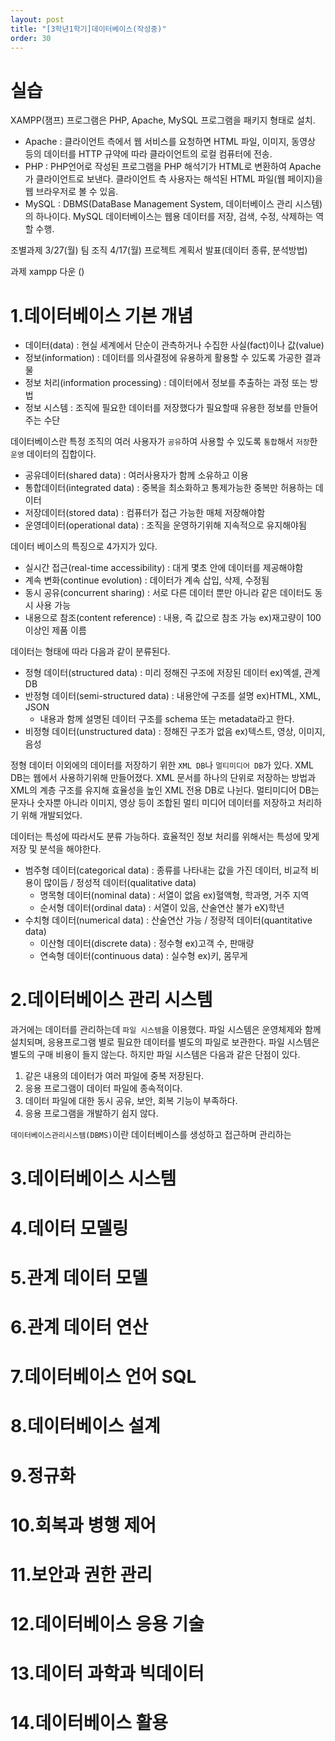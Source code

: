 ```yaml
---
layout: post
title: "[3학년1학기]데이터베이스(작성중)"
order: 30
---
```

# 실습
XAMPP(잼프) 프로그램은 PHP, Apache, MySQL 프로그램을 패키지 형태로 설치.

* Apache : 클라이언트 측에서 웹 서비스를 요청하면 HTML 파일, 이미지, 동영상 등의 데이터를 HTTP 규약에 따라 클라이언트의 로컬 컴퓨터에 전송. 
* PHP : PHP언어로 작성된 프로그램을 PHP 해석기가 HTML로 변환하여 Apache가 클라이언트로 보낸다. 클라이언트 측 사용자는 해석된 HTML 파일(웹 페이지)을 웹 브라우저로 볼 수 있음.
* MySQL : DBMS(DataBase Management System, 데이터베이스 관리 시스템)의 하나이다. MySQL 데이터베이스는 웹용 데이터를 저장, 검색, 수정, 삭제하는 역할 수행.



조별과제
3/27(월) 팀 조직
4/17(월) 프로젝트 계획서 발표(데이터 종류, 분석방법)

과제
xampp 다운 ()

# 1.데이터베이스 기본 개념

* 데이터(data) : 현실 세계에서 단순이 관측하거나 수집한 사실(fact)이나 값(value) 
* 정보(information) : 데이터를 의사결정에 유용하게 활용할 수 있도록 가공한 결과물
* 정보 처리(information processing) : 데이터에서 정보를 추출하는 과정 또는 방법
* 정보 시스템 : 조직에 필요한 데이터를 저장했다가 필요할때 유용한 정보를 만들어주는 수단

데이터베이스란 특정 조직의 여러 사용자가 `공유`하여 사용할 수 있도록 `통합`해서 `저장`한 `운영` 데이터의 집합이다.
* 공유데이터(shared data) : 여러사용자가 함께 소유하고 이용
* 통합데이터(integrated data) : 중복을 최소화하고 통제가능한 중복만 허용하는 데이터
* 저장데이터(stored data) : 컴퓨터가 접근 가능한 매체 저장해야함
* 운영데이터(operational data) : 조직을 운영하기위해 지속적으로 유지해야됨

데이터 베이스의 특징으로 4가지가 있다. 
* 실시간 접근(real-time accessibility) : 대게 몇초 안에 데이터를 제공해야함
* 계속 변화(continue evolution) : 데이터가 계속 삽입, 삭제, 수정됨
* 동시 공유(concurrent sharing) : 서로 다른 데이터 뿐만 아니라 같은 데이터도 동시 사용 가능
* 내용으로 참조(content reference) : 내용, 즉 값으로 참조 가능 ex)재고량이 100이상인 제품 이름

데이터는 형태에 따라 다음과 같이 분류된다.
* 정형 데이터(structured data) : 미리 정해진 구조에 저장된 데이터 ex)엑셀, 관계 DB
* 반정형 데이터(semi-structured data) : 내용안에 구조를 설명 ex)HTML, XML, JSON
  - 내용과 함께 설명된 데이터 구조를 schema 또는 metadata라고 한다. 
* 비정형 데이터(unstructured data) : 정해진 구조가 없음 ex)텍스트, 영상, 이미지, 음성

정형 데이터 이외에의 데이터를 저장하기 위한 `XML DB`나 `멀티미디어 DB`가 있다. XML DB는 웹에서 사용하기위해 만들어졌다. XML 문서를 하나의 단위로 저장하는 방법과 XML의 계층 구조를 유지해 효율성을 높인 XML 전용 DB로 나뉜다. 멀티미디어 DB는 문자나 숫자뿐 아니라 이미지, 영상 등이 조합된 멀티 미디어 데이터를 저장하고 처리하기 위해 개발되었다.

데이터는 특성에 따라서도 분류 가능하다. 효율적인 정보 처리를 위해서는 특성에 맞게 저장 및 분석을 해야한다.  
* 범주형 데이터(categorical data) : 종류를 나타내는 값을 가진 데이터, 비교적 비용이 많이듬 / 정성적 데이터(qualitative data)
  - 명목형 데이터(nominal data) : 서열이 없음 ex)혈액형, 학과명, 거주 지역
  - 순서형 데이터(ordinal data) : 서열이 있음, 산술연산 불가 eX)학년
* 수치형 데이터(numerical data) : 산술연산 가능 / 정량적 데이터(quantitative data)
  - 이산형 데이터(discrete data) : 정수형 ex)고객 수, 판매량
  - 연속형 데이터(continuous data) : 실수형 ex)키, 몸무게

# 2.데이터베이스 관리 시스템

과거에는 데이터를 관리하는데 `파일 시스템`을 이용했다. 파일 시스템은 운영체제와 함께 설치되며, 응용프로그램 별로 필요한 데이터를 별도의 파일로 보관한다. 파일 시스템은 별도의 구매 비용이 들지 않는다. 하지만 파일 시스템은 다음과 같은 단점이 있다.
1. 같은 내용의 데이터가 여러 파일에 중복 저장된다. 
2. 응용 프로그램이 데이터 파일에 종속적이다. 
3. 데이터 파일에 대한 동시 공유, 보안, 회복 기능이 부족하다. 
4. 응용 프로그램을 개발하기 쉽지 않다. 

`데이터베이스관리시스템(DBMS)`이란 데이터베이스를 생성하고 접근하며 관리하는 

# 3.데이터베이스 시스템



# 4.데이터 모델링
# 5.관계 데이터 모델
# 6.관계 데이터 연산
# 7.데이터베이스 언어 SQL
# 8.데이터베이스 설계
# 9.정규화
# 10.회복과 병행 제어
# 11.보안과 권한 관리
# 12.데이터베이스 응용 기술
# 13.데이터 과학과 빅데이터
# 14.데이터베이스 활용


